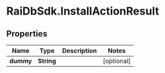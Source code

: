 # RaiDbSdk.InstallActionResult

## Properties

Name | Type | Description | Notes
------------ | ------------- | ------------- | -------------
**dummy** | **String** |  | [optional] 


